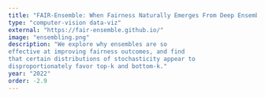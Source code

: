 ```yaml
---
title: "FAIR-Ensemble: When Fairness Naturally Emerges From Deep Ensembling"
type: "computer-vision data-viz"
external: "https://fair-ensemble.github.io/"
image: "ensembling.png"
description: "We explore why ensembles are so
effective at improving fairness outcomes, and find
that certain distributions of stochasticity appear to
disproportionately favor top-k and bottom-k."
year: "2022"
order: -2.9
---
```

